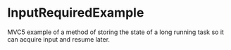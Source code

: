 # InputRequiredExample
MVC5 example of a method of storing the state of a long running task so it can acquire input and resume later.
